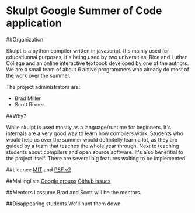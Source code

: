Skulpt Google Summer of Code application
===========

##Organization

Skulpt is a python compiler written in javascript. It's mainly used for educatiuonal purposes, it's being used by two universities, Rice and Luther College and an online interactive textbook developed by one of the authors. We are a small team of about 6 active programmers who already do most of the work over the summer. 

The project administrators are: 

* Brad Miller
* Scott Rixner

##Why?

While skulpt is used mostly as a language/runtime for beginners. It's internals are a very good way to learn how compilers work. Students who would help us over the summer would definitelly learn a lot, as they are guided by a team that teaches the whole year through. Next to teaching students about compilers and open source software. It's also benefitial to the project itself. There are several big features waiting to be implemented.

##Licence
[MIT](http://opensource.org/licenses/MIT) and [PSF v2](http://opensource.org/licenses/PythonSoftFoundation.php)

##Mailinglists
[Google groups](https://groups.google.com/forum/#!forum/skulpt)
[Github issues](https://github.com/skulpt/skulpt/issues?state=open)

##Mentors 
I assume Brad and Scott will be the mentors. 

##Disappearing students
We'll hunt them down.
